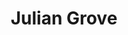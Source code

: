---
layout: person
person_id: jgrove 
title: Julian Grove
category: Postdoc
position: Postdoctoral Researcher
image: /assets/images/people/julian-grove.jpg
order: 1
permalink: /people/julian-grove
published: true
---